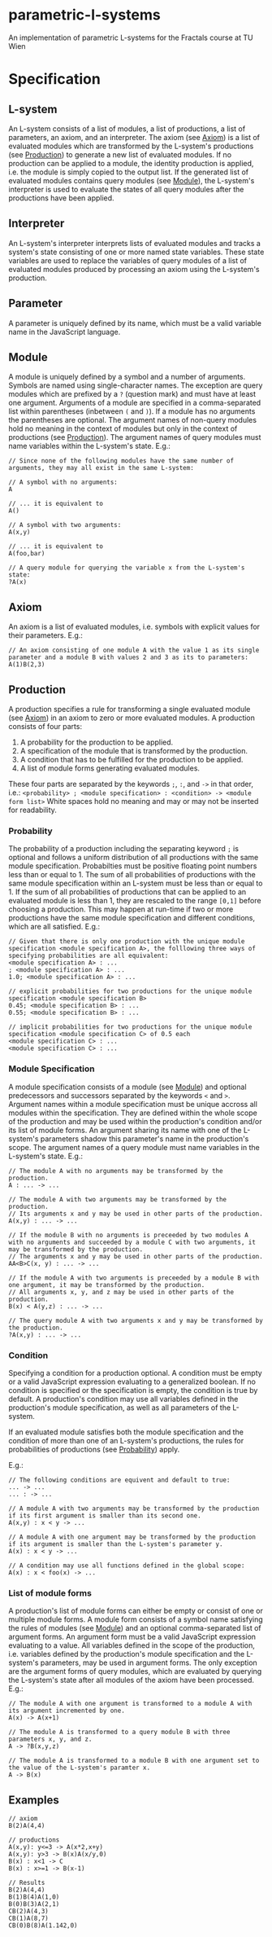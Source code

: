 # parametric-l-systems
An implementation of parametric L-systems for the Fractals course at TU Wien

# Specification

## L-system
An L-system consists of a list of modules, a list of productions, a list of parameters, an axiom, and an interpreter.
The axiom (see [Axiom](#axiom)) is a list of evaluated modules which are transformed by the L-system's productions (see [Production](#production)) to generate a new list of evaluated modules.
If no production can be applied to a module, the identity production is applied, i.e. the module is simply copied to the output list.
If the generated list of evaluated modules contains query modules (see [Module](#module)), the L-system's interpreter is used to evaluate the states of all query modules after the productions have been applied. 

## Interpreter
An L-system's interpreter interprets lists of evaluated modules and tracks a system's state consisting of one or more named state variables.
These state variables are used to replace the variables of query modules of a list of evaluated modules produced by processing an axiom using the L-system's production.

## Parameter
A parameter is uniquely defined by its name, which must be a valid variable name in the JavaScript language.

## Module
A module is uniquely defined by a symbol and a number of arguments.
Symbols are named using single-character names.
The exception are query modules which are prefixed by a `?` (question mark) and must have at least one argument.
Arguments of a module are specified in a comma-separated list within parentheses (inbetween `(` and `)`).
If a module has no arguments the parentheses are optional.
The argument names of non-query modules hold no meaning in the context of modules but only in the context of productions (see [Production](#production)).
The argument names of query modules must name variables within the L-system's state.
E.g.:
```
// Since none of the following modules have the same number of arguments, they may all exist in the same L-system:

// A symbol with no arguments:
A

// ... it is equivalent to
A()

// A symbol with two arguments:
A(x,y)

// ... it is equivalent to
A(foo,bar)

// A query module for querying the variable x from the L-system's state:
?A(x)
```

## Axiom
An axiom is a list of evaluated modules, i.e. symbols with explicit values for their parameters.
E.g.:
```
// An axiom consisting of one module A with the value 1 as its single parameter and a module B with values 2 and 3 as its to parameters:
A(1)B(2,3)
```

## Production
A production specifies a rule for transforming a single evaluated module (see [Axiom](#axiom)) in an axiom to zero or more evaluated modules.
A production consists of four parts:
1. A probability for the production to be applied.
2. A specification of the module that is transformed by the production.
3. A condition that has to be fulfilled for the production to be applied.
4. A list of module forms generating evaluated modules.

These four parts are separated by the keywords `;`, `:`, and `->` in that order, i.e.:
`<probability> ; <module specification> : <condition> -> <module form list>`
White spaces hold no meaning and may or may not be inserted for readability.

### Probability
The probability of a production including the separating keyword `;` is optional and follows a uniform distribution of all productions with the same module specification.
Probabilties must be positive floating point numbers less than or equal to 1.
The sum of all probabilities of productions with the same module specification within an L-system must be less than or equal to 1.
If the sum of all probabilities of productions that can be applied to an evaluated module is less than 1, they are rescaled to the range `[0,1]` before choosing a production.
This may happen at run-time if two or more productions have the same module specification and different conditions, which are all satisfied.
E.g.:
```
// Given that there is only one production with the unique module specification <module specification A>, the folllowing three ways of specifying probabilities are all equivalent:
<module specification A> : ...
; <module specification A> : ...
1.0; <module specification A> : ...

// explicit probabilities for two productions for the unique module specification <module specification B>
0.45; <module specification B> : ...
0.55; <module specification B> : ...

// implicit probabilities for two productions for the unique module specification <module specification C> of 0.5 each
<module specification C> : ...
<module specification C> : ...
```

### Module Specification
A module specification consists of a module (see [Module](#module)) and optional predecessors and successors separated by the keywords `<` and `>`.
Argument names within a module specification must be unique accross all modules within the specification.
They are defined within the whole scope of the production and may be used within the production's condition and/or its list of module forms.
An argument sharing its name with one of the L-system's parameters shadow this parameter's name in the production's scope.
The argument names of a query module must name variables in the L-system's state.
E.g.: 
```
// The module A with no arguments may be transformed by the production.
A : ... -> ...

// The module A with two arguments may be transformed by the production.
// Its arguments x and y may be used in other parts of the production.
A(x,y) : ... -> ...

// If the module B with no arguments is preceeded by two modules A with no arguments and succeeded by a module C with two arguments, it may be transformed by the production.
// The arguments x and y may be used in other parts of the production.
AA<B>C(x, y) : ... -> ...

// If the module A with two arguments is preceeded by a module B with one argument, it may be transformed by the production.
// All arguments x, y, and z may be used in other parts of the production.
B(x) < A(y,z) : ... -> ...

// The query module A with two arguments x and y may be transformed by the production.
?A(x,y) : ... -> ...
```

### Condition
Specifying a condition for a production optional.
A condition must be empty or a valid JavaScript expression evaluating to a generalized boolean.
If no condition is specified or the specification is empty, the condition is true by default.
A production's condition may use all variables defined in the production's module specification, as well as all  parameters of the L-system.

If an evaluated module satisfies both the module specification and the condition of more than one of an L-system's productions, the rules for probabilities of productions (see [Probability](#probability)) apply.

E.g.:
```
// The following conditions are equivent and default to true:
... -> ...
... : -> ...

// A module A with two arguments may be transformed by the production if its first argument is smaller than its second one.
A(x,y) : x < y -> ...

// A module A with one argument may be transformed by the production if its argument is smaller than the L-system's parameter y.
A(x) : x < y -> ...

// A condition may use all functions defined in the global scope:
A(x) : x < foo(x) -> ...
```

### List of module forms
A production's list of module forms can either be empty or consist of one or multiple module forms.
A module form consists of a symbol name satisfying the rules of modules (see [Module](#module)) and an optional comma-separated list of argument forms.
An argument form must be a valid JavaScript expression evaluating to a value.
All variables defined in the scope of the production, i.e. variables defined by the production's module specification and the L-system's parameters, may be used in argument forms.
The only exception are the argument forms of query modules, which are evaluated by querying the L-system's state after all modules of the axiom have been processed.
E.g.:
```
// The module A with one argument is transformed to a module A with its argument incremented by one.
A(x) -> A(x+1)

// The module A is transformed to a query module B with three parameters x, y, and z.
A -> ?B(x,y,z)

// The module A is transformed to a module B with one argument set to the value of the L-system's paramter x.
A -> B(x)
```

## Examples
```
// axiom
B(2)A(4,4)

// productions
A(x,y): y<=3 -> A(x*2,x+y) 
A(x,y): y>3 -> B(x)A(x/y,0)
B(x) : x<1 -> C
B(x) : x>=1 -> B(x-1)

// Results
B(2)A(4,4)
B(1)B(4)A(1,0)
B(0)B(3)A(2,1)
CB(2)A(4,3)
CB(1)A(8,7)
CB(0)B(8)A(1.142,0)
```

